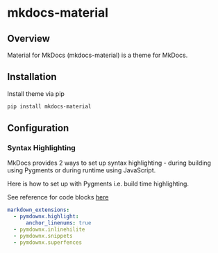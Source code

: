 # mkdocs-material

## Overview
Material for MkDocs (mkdocs-material) is a theme for MkDocs.

## Installation

Install theme via pip
``` bash
pip install mkdocs-material
```
## Configuration

### Syntax Highlighting
MkDocs provides 2 ways to set up syntax highlighting - during building using Pygments or during runtime using JavaScript.

Here is how to set up with Pygments i.e. build time highlighting.

See reference for code blocks [here](https://squidfunk.github.io/mkdocs-material/reference/code-blocks)

``` yaml title="mkdocs.yml"
markdown_extensions:
  - pymdownx.highlight:
      anchor_linenums: true
  - pymdownx.inlinehilite
  - pymdownx.snippets
  - pymdownx.superfences
```